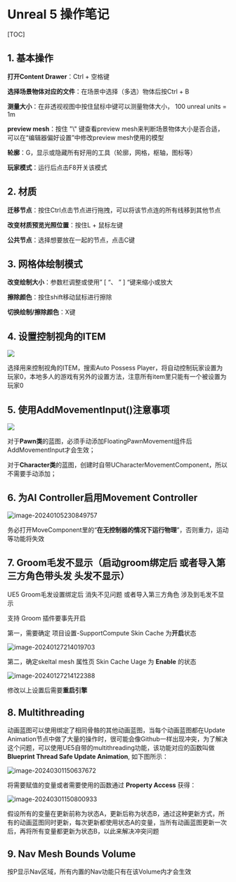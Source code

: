 # Unreal 5 操作笔记

[TOC]



## 1. 基本操作

**打开Content Drawer**：Ctrl + 空格键

**选择场景物体对应的文件**：在场景中选择（多选）物体后按Ctrl + B

**测量大小**：在非透视视图中按住鼠标中键可以测量物体大小， 100 unreal units = 1m

**preview mesh**：按住 "\\" 键查看preview mesh来判断场景物体大小是否合适，可以在“编辑器偏好设置”中修改preview mesh使用的模型 

**轮廓**：G，显示或隐藏所有好用的工具（轮廓，网格，枢轴，图标等）

**玩家模式**：运行后点击F8开关该模式



## 2. 材质

**迁移节点**：按住Ctrl点击节点进行拖拽，可以将该节点连的所有线移到其他节点

**改变材质预览光照位置**：按住L + 鼠标左键

**公共节点**：选择想要放在一起的节点，点击C键



## 3. 网格体绘制模式

**改变绘制大小**：参数栏调整或使用” [ “、 ” ] “键来缩小或放大

**擦除颜色**：按住shift移动鼠标进行擦除

**切换绘制/擦除颜色**：X键



## 4. 设置控制视角的ITEM

![](images\1.png)

选择用来控制视角的ITEM，搜索Auto Possess Player，将自动控制玩家设置为玩家0，本地多人的游戏有另外的设置方法，注意所有item里只能有一个被设置为玩家0



## 5. 使用AddMovementInput()注意事项

![](images/2.png)

对于**Pawn类**的蓝图，必须手动添加FloatingPawnMovement组件后AddMovementInput才会生效；

对于**Character类**的蓝图，创建时自带UCharacterMovementComponent，所以不需要手动添加；



## 6. 为AI Controller启用Movement Controller

![image-20240105230849757](images\3)

务必打开MoveComponent里的“**在无控制器的情况下运行物理**”，否则重力，运动等功能将失效



## 7. Groom毛发不显示（启动groom绑定后 或者导入第三方角色带头发 头发不显示）

UE5 Groom毛发设置绑定后 消失不见问题 或者导入第三方角色 涉及到毛发不显示

支持 Groom 插件要事先开启

第一，需要确定 项目设置-SupportCompute Skin Cache 为**开启**状态

![image-20240127214019703](images\4.png)

第二，确定skeltal mesh 属性页 Skin Cache Uage 为 **Enable** 的状态

![image-20240127214122388](images\5.png)

修改以上设置后需要**重启引擎**



## 8. Multithreading

动画蓝图可以使用绑定了相同骨骼的其他动画蓝图，当每个动画蓝图都在Update Animation节点中做了大量的操作时，很可能会像Github一样出现冲突，为了解决这个问题，可以使用UE5自带的multithreading功能，该功能对应的函数叫做 **Blueprint Thread Safe Update Animation**, 如下图所示：

![image-20240301150637672](images\image-20240301150637672.png)

将需要赋值的变量或者需要使用的函数通过 **Property Access** 获得：

![image-20240301150800933](images\image-20240301150800933.png)



假设所有的变量在更新前称为状态A，更新后称为状态B，通过这种更新方式，所有的动画蓝图同时更新，每次更新都使用状态A的变量，当所有动画蓝图更新一次后，再将所有变量都更新为状态B，以此来解决冲突问题



## 9. Nav Mesh Bounds Volume

按P显示Nav区域，所有内置的Nav功能只有在该Volume内才会生效
